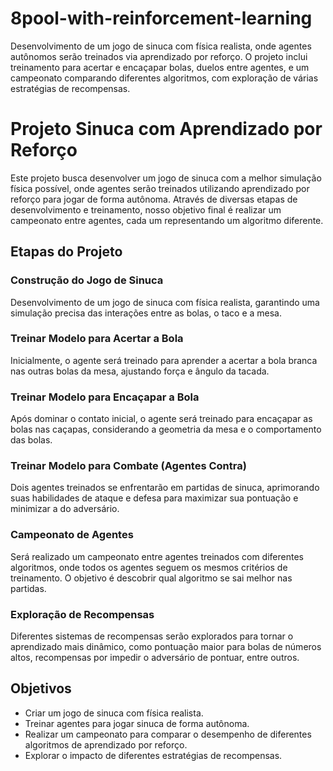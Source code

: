 # 8pool-with-reinforcement-learning
 Desenvolvimento de um jogo de sinuca com física realista, onde agentes autônomos serão treinados via aprendizado por reforço. O projeto inclui treinamento para acertar e encaçapar bolas, duelos entre agentes, e um campeonato comparando diferentes algoritmos, com exploração de várias estratégias de recompensas.

 # Projeto Sinuca com Aprendizado por Reforço

Este projeto busca desenvolver um jogo de sinuca com a melhor simulação física possível, onde agentes serão treinados utilizando aprendizado por reforço para jogar de forma autônoma. Através de diversas etapas de desenvolvimento e treinamento, nosso objetivo final é realizar um campeonato entre agentes, cada um representando um algoritmo diferente.

## Etapas do Projeto

### Construção do Jogo de Sinuca
Desenvolvimento de um jogo de sinuca com física realista, garantindo uma simulação precisa das interações entre as bolas, o taco e a mesa.

### Treinar Modelo para Acertar a Bola
Inicialmente, o agente será treinado para aprender a acertar a bola branca nas outras bolas da mesa, ajustando força e ângulo da tacada.

### Treinar Modelo para Encaçapar a Bola
Após dominar o contato inicial, o agente será treinado para encaçapar as bolas nas caçapas, considerando a geometria da mesa e o comportamento das bolas.

### Treinar Modelo para Combate (Agentes Contra)
Dois agentes treinados se enfrentarão em partidas de sinuca, aprimorando suas habilidades de ataque e defesa para maximizar sua pontuação e minimizar a do adversário.

### Campeonato de Agentes
Será realizado um campeonato entre agentes treinados com diferentes algoritmos, onde todos os agentes seguem os mesmos critérios de treinamento. O objetivo é descobrir qual algoritmo se sai melhor nas partidas.

### Exploração de Recompensas
Diferentes sistemas de recompensas serão explorados para tornar o aprendizado mais dinâmico, como pontuação maior para bolas de números altos, recompensas por impedir o adversário de pontuar, entre outros.

## Objetivos

- Criar um jogo de sinuca com física realista.
- Treinar agentes para jogar sinuca de forma autônoma.
- Realizar um campeonato para comparar o desempenho de diferentes algoritmos de aprendizado por reforço.
- Explorar o impacto de diferentes estratégias de recompensas.

